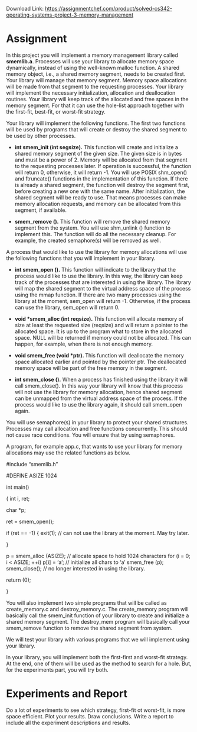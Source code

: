 Download Link: https://assignmentchef.com/product/solved-cs342-operating-systems-project-3-memory-management
<br>
<strong> </strong>

<strong> </strong>




<h1>Assignment</h1>




In this project you will implement a memory management library called <strong>smemlib.a</strong>. Processes will use your library to allocate memory space dynamically, instead of using the well-known malloc function.  A shared memory object, i.e., a shared memory segment, needs to be created first. Your library will manage that memory segment. Memory space allocations will be made from that segment to the requesting processes. Your library will implement the necessary initialization, allocation and deallocation routines.   Your library will keep track of the allocated and free spaces in the memory segment. For that it can use the hole-list approach together with the first-fit, best-fit, or worst-fit strategy.




Your library will implement the following functions. The first two functions will be used by programs that will create or destroy the shared segment to be used by other processes.




<ul>

 <li><strong>int smem_init (int segsize).</strong> This function will create and initialize a shared memory segment of the given size. The given size is in bytes and must be a power of 2. Memory will be allocated from that segment to the requesting processes later. If operation is successful, the function will return 0, otherwise, it will return -1.  You will use POSIX shm_open()  and ftruncate() functions in the implementation of this function. If there is already a shared segment, the function will destroy the segment first, before creating a new one with the same name.  After initialization, the shared segment will be ready to use. That means processes can make memory allocation requests, and memory can be allocated from this segment, if available.</li>

</ul>




<ul>

 <li><strong>smem_remove ().</strong> This function will remove the shared memory segment from the system. You will use shm_unlink () function to implement this. The function will do all the necessary cleanup. For example, the created semaphore(s) will be removed as well.</li>

</ul>




A process that would like to use the library for memory allocations will use the following functions that you will implement in your library.




<ul>

 <li><strong>int smem_open ().</strong> This function will indicate to the library that the process would like to use the library. In this way, the library can keep track of the processes that are interested in using the library. The library will map the shared segment to the virtual address space of the process using the mmap function. If there are two many processes using the library at the moment, sem_open will return -1. Otherwise, if the process can use the library, sem_open will return 0.</li>

</ul>




<ul>

 <li><strong>void *smem_alloc (int reqsize). </strong>This function will allocate memory of size at least the requested size (reqsize) and will return a pointer to the allocated space. It is up to the program what to store in the allocated space. NULL will be returned if memory could not be allocated. This can happen, for example, when there is not enough memory.</li>

</ul>




<ul>

 <li><strong>void smem_free (void *ptr). </strong>This function will deallocate the memory space allocated earlier and pointed by the pointer ptr. The deallocated memory space will be part of the free memory in the segment.</li>

</ul>




<ul>

 <li><strong>int smem_close ().</strong> When a process has finished using the library it will call smem_close(). In this way your library will know that this process will not use the library for memory allocation, hence shared segment can be unmapped from the virtual address space of the process. If the process would like to use the library again, it should call smem_open again.</li>

</ul>




You will use semaphore(s) in your library to protect your shared structures. Processes may call allocation and free functions concurrently. This should not cause race conditions. You will ensure that by using semaphores.




A program, for example app.c,  that wants to use your library for memory allocations may use the related functions as below.




#include “smemlib.h”




#DEFINE ASIZE 1024

int main()

{          int i, ret;

char *p;




ret = smem_open();

if (ret == -1) {              exit(1); // can not use the library at the moment. May try later.

}

p = smem_alloc (ASIZE); // allocate space to hold 1024 characters          for (i = 0; i &lt; ASIZE; ++i)                      p[i] = ‘a’; // initialize all chars to ‘a’  smem_free (p);            smem_close(); // no longer interested in using the library.




return (0);

}

You will also implement two simple programs that will be called as create_memory.c and destroy_memory.c. The create_memory program will basically call the smem_init function of your library to create and initialize a shared memory segment. The destroy_mem program will basically call your smem_remove function to remove the shared segment from system.




We will test your library with various programs that we will implement using your library.




In your library, you will implement both the first-first and worst-fit strategy. At the end, one of them will be used as the method to search for a hole. But, for the experiments part, you will try both.




<h1>Experiments and Report</h1>




Do a lot of experiments to see which strategy, first-fit ot worst-fit,  is more space efficient. Plot your results. Draw conclusions. Write a report to include all the experiment descriptions and results.


